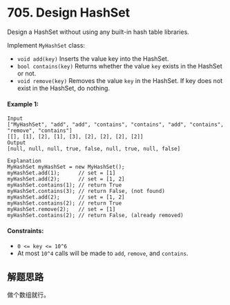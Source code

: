 # 705. Design HashSet

Design a HashSet without using any built-in hash table libraries.

Implement `MyHashSet` class:

+ `void add(key)` Inserts the value key into the HashSet.
+ `bool contains(key)` Returns whether the value `key` exists in the HashSet or not.
+ `void remove(key)` Removes the value `key` in the HashSet. If key does not exist in the HashSet, do nothing.
 
#### Example 1:

```
Input
["MyHashSet", "add", "add", "contains", "contains", "add", "contains", "remove", "contains"]
[[], [1], [2], [1], [3], [2], [2], [2], [2]]
Output
[null, null, null, true, false, null, true, null, false]

Explanation
MyHashSet myHashSet = new MyHashSet();
myHashSet.add(1);      // set = [1]
myHashSet.add(2);      // set = [1, 2]
myHashSet.contains(1); // return True
myHashSet.contains(3); // return False, (not found)
myHashSet.add(2);      // set = [1, 2]
myHashSet.contains(2); // return True
myHashSet.remove(2);   // set = [1]
myHashSet.contains(2); // return False, (already removed)
``` 

#### Constraints:

+ `0 <= key <= 10^6`
+ At most `10^4` calls will be made to `add`, `remove`, and `contains`.

## 解题思路

做个数组就行。
